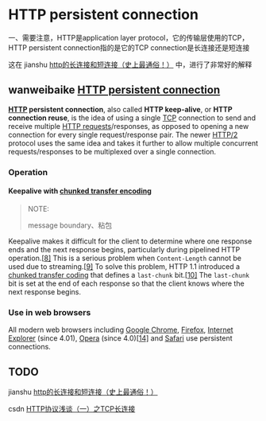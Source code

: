 # HTTP persistent connection

一、需要注意，HTTP是application layer protocol，它的传输层使用的TCP，HTTP persistent connection指的是它的TCP connection是长连接还是短连接

这在 jianshu [http的长连接和短连接（史上最通俗！）](https://www.jianshu.com/p/3fc3646fad80) 中，进行了非常好的解释

## wanweibaike [HTTP persistent connection](https://en.wanweibaike.com/wiki-HTTP_persistent_connection)

**[HTTP](https://en.wanweibaike.com/wiki-HTTP) persistent connection**, also called **HTTP keep-alive**, or **HTTP connection reuse**, is the idea of using a single [TCP](https://en.wanweibaike.com/wiki-Transmission_Control_Protocol) connection to send and receive multiple [HTTP requests](https://en.wanweibaike.com/wiki-Hypertext_Transfer_Protocol)/responses, as opposed to opening a new connection for every single request/response pair. The newer [HTTP/2](https://en.wanweibaike.com/wiki-HTTP/2) protocol uses the same idea and takes it further to allow multiple concurrent requests/responses to be multiplexed over a single connection.

### Operation

#### Keepalive with [chunked transfer encoding](https://en.wanweibaike.com/wiki-Chunked_transfer_encoding)

> NOTE: 
>
> message boundary、粘包

Keepalive makes it difficult for the client to determine where one response ends and the next response begins, particularly during pipelined HTTP operation.[[8\]](https://en.wanweibaike.com/wiki-HTTP_persistent_connection#cite_note-8) This is a serious problem when `Content-Length` cannot be used due to streaming.[[9\]](https://en.wanweibaike.com/wiki-HTTP_persistent_connection#cite_note-9) To solve this problem, HTTP 1.1 introduced a [chunked transfer coding](https://en.wanweibaike.com/wiki-Chunked_transfer_coding) that defines a `last-chunk` bit.[[10\]](https://en.wanweibaike.com/wiki-HTTP_persistent_connection#cite_note-10) The `last-chunk` bit is set at the end of each response so that the client knows where the next response begins.

### Use in web browsers

All modern web browsers including [Google Chrome](https://en.wanweibaike.com/wiki-Google_Chrome), [Firefox](https://en.wanweibaike.com/wiki-Firefox), [Internet Explorer](https://en.wanweibaike.com/wiki-Internet_Explorer) (since 4.01), [Opera](https://en.wanweibaike.com/wiki-Opera_(web_browser)) (since 4.0)[[14\]](https://en.wanweibaike.com/wiki-HTTP_persistent_connection#cite_note-14) and [Safari](https://en.wanweibaike.com/wiki-Safari_(web_browser)) use persistent connections.



## TODO

jianshu [http的长连接和短连接（史上最通俗！）](https://www.jianshu.com/p/3fc3646fad80)

csdn [HTTP协议浅谈（一）之TCP长连接](https://blog.csdn.net/huangyuhuangyu/article/details/78220005)